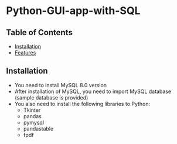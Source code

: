 # Python-GUI-app-with-SQL


## Table of Contents

- [Installation](#installation)
- [Features](#features)

## Installation

- You need to install MySQL 8.0 version
- After installation of MySQL, you need to import MySQL database (sample database is provided)
- You also need to install the following libraries to Python:
  - Tkinter
  - pandas
  - pymysql
  - pandastable
  - fpdf

